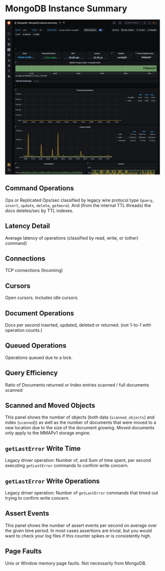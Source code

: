 # MongoDB Instance Summary

![!image](../../images/PMM_MongoDB_Instance_Summary.jpg)

## Command Operations

Ops or Replicated Ops/sec classified by legacy wire protocol type (`query`, `insert`, `update`, `delete`, `getmore`). And (from the internal TTL threads) the docs deletes/sec by TTL indexes.

## Latency Detail

Average latency of operations (classified by read, write, or (other) command)

## Connections

TCP connections (Incoming)

## Cursors

Open cursors. Includes idle cursors.

## Document Operations

Docs per second inserted, updated, deleted or returned. (not 1-to-1 with operation counts.)

## Queued Operations

Operations queued due to a lock.

## Query Efficiency

Ratio of Documents returned or Index entries scanned / full documents scanned

## Scanned and Moved Objects

This panel shows the number of objects (both data (`scanned_objects`) and index (`scanned`)) as well as the number of documents that were moved to a new location due to the size of the document growing. Moved documents only apply to the MMAPv1 storage engine.

## `getLastError` Write Time

Legacy driver operation: Number of, and Sum of time spent, per second executing `getLastError` commands to confirm write concern.

## `getLastError` Write Operations

Legacy driver operation: Number of `getLastError` commands that timed out trying to confirm write concern.

## Assert Events

This panel shows the number of assert events per second on average over the given time period. In most cases assertions are trivial, but you would want to check your log files if this counter spikes or is consistently high.

## Page Faults

Unix or Window memory page faults. Not necessarily from MongoDB.
